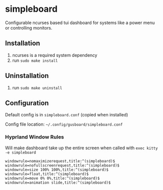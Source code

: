# simpleboard

Configurable ncurses based tui dashboard for systems like a power menu or controlling monitors.

## Installation

1. ncurses is a required system dependency
2. run `sudo make install`

## Uninstallation

1. run `sudo make uninstall`

## Configuration

Default config is in `simpleboard.conf` (copied when installed)

Config file location: `~/.config/gusboard/simpleboard.conf`

### Hyprland Window Rules

Will make dashboard take up the entire screen when called with `exec kitty -e simpleboard`

```
windowrule=nomaximizerequest,title:^(simpleboard)$
windowrule=nofullscreenrequest,title:^(simpleboard)$
windowrule=size 100% 100%,title:^(simpleboard)$
windowrule=float,title:^(simpleboard)$
windowrule=move 0% 0%,title:^(simpleboard)$
windowrule=animation slide,title:^(simpleboard)$

```
